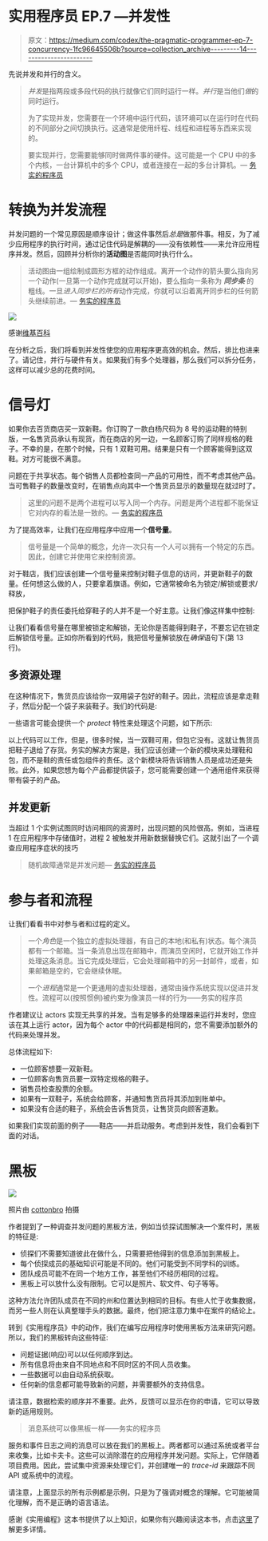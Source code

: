 # 实用程序员 EP.7 —并发性

> 原文：<https://medium.com/codex/the-pragmatic-programmer-ep-7-concurrency-1fc96645506b?source=collection_archive---------14----------------------->

先说并发和并行的含义。

> *并发*是指两段或多段代码的执行就像它们同时运行一样。*并行*是当他们*做*的同时运行。
> 
> 为了实现并发，您需要在一个环境中运行代码，该环境可以在运行时在代码的不同部分之间切换执行。这通常是使用纤程、线程和进程等东西来实现的。
> 
> 要实现并行，您需要能够同时做两件事的硬件。这可能是一个 CPU 中的多个内核，一台计算机中的多个 CPU，或者连接在一起的多台计算机。— [务实的程序员](https://learning.oreilly.com/library/view/the-pragmatic-programmer/9780135956977/f_0054.xhtml)

# 转换为并发流程

并发问题的一个常见原因是顺序设计；做这件事然后*总是*做那件事。相反，为了减少应用程序的执行时间，通过记住代码是解耦的——没有依赖性——来允许应用程序并发。然后，回顾并分析你的**活动图**是否能同时执行什么。

> 活动图由一组绘制成圆形方框的动作组成。离开一个动作的箭头要么指向另一个动作(一旦第一个动作完成就可以开始)，要么指向一条称为 ***同步条*** 的粗线。一旦*进入同步栏的所有*动作完成，你就可以沿着离开同步栏的任何箭头继续前进。— [务实的程序员](https://learning.oreilly.com/library/view/the-pragmatic-programmer/9780135956977/f_0056.xhtml#:-:text=An%20activity%20diagram%20)

![](img/a34c981b3f968d62ee311fbd669ba194.png)

感谢[维基百科](https://en.wikipedia.org/wiki/Activity_diagram)

在分析之后，我们将看到并发性使您的应用程序更高效的机会。然后，排比也进来了。请记住，并行与硬件有关。如果我们有多个处理器，那么我们可以拆分任务，这样可以减少总的花费时间。

# 信号灯

如果你去百货商店买一双新鞋。你订购了一款白杨尺码为 8 号的运动鞋的特别版，一名售货员承认有现货，而在商店的另一边，一名顾客订购了同样规格的鞋子。不幸的是，在那个时候，只有 1 双鞋可用。结果是只有一个顾客能得到这双鞋。对方可能很不满意。

问题在于共享状态。每个销售人员都检查同一产品的可用性，而不考虑其他产品。当可售鞋子的数量改变时，在销售点向其中一个售货员显示的数量现在就过时了。

> 这里的问题不是两个进程可以写入同一个内存。问题是两个进程都不能保证它对内存的看法是一致的。— [务实的程序员](https://learning.oreilly.com/library/view/the-pragmatic-programmer/9780135956977/f_0057.xhtml#:-:text=The%20problem%20here%20is%20not%20t,that%20memory%20is%20consistent)

为了提高效率，让我们在应用程序中应用一个**信号量**。

> 信号量是一个简单的概念，允许一次只有一个人可以拥有一个特定的东西。因此，创建它并使用它来控制资源。

对于鞋店，我们应该创建一个信号量来控制对鞋子信息的访问，并更新鞋子的数量。任何想这么做的人，只要拿着旗语。例如，它通常被命名为锁定/解锁或要求/释放，

把保护鞋子的责任委托给穿鞋子的人并不是一个好主意。让我们像这样集中控制:

让我们看看信号量在哪里被锁定和解锁，无论你是否能得到鞋子，不要忘记在锁定后解锁信号量。正如你所看到的代码，我把信号量解锁放在*确保*语句下(第 13 行)。

## 多资源处理

在这种情况下，售货员应该给你一双用袋子包好的鞋子。因此，流程应该是拿走鞋子，然后分配一个袋子来装鞋子。我们的代码是:

一些语言可能会提供一个 *protect* 特性来处理这个问题，如下所示:

以上代码可以工作，但是，很多时候，当一双鞋可用，但包它没有。这就让售货员把鞋子退给了存货。务实的解决方案是，我们应该创建一个新的模块来处理鞋和包，而不是鞋的责任或包组件的责任。这个新模块将告诉销售人员是成功还是失败。此外，如果您想为每个产品都提供袋子，您可能需要创建一个通用组件来获得带有袋子的产品。

## 并发更新

当超过 1 个实例试图同时访问相同的资源时，出现问题的风险很高。例如，当进程 1 在应用程序中存储值时，进程 2 被触发并用新数据替换它们。这就引出了一个调查应用程序症状的技巧

> 随机故障通常是并发问题— [务实的程序员](https://learning.oreilly.com/library/view/the-pragmatic-programmer/9780135956977/f_0057.xhtml#:-:text=Random%20Failures%20Are%20Often,%20Concurrency%20Issues)

# 参与者和流程

让我们看看书中对参与者和过程的定义。

> 一个*角色*是一个独立的虚拟处理器，有自己的本地(和私有)状态。每个演员都有一个邮箱。当一条消息出现在邮箱中，而演员空闲时，它就开始工作并处理这条消息。当它完成处理后，它会处理邮箱中的另一封邮件，或者，如果邮箱是空的，它会继续休眠。
> 
> 一个*进程*通常是一个更通用的虚拟处理器，通常由操作系统实现以促进并发性。流程可以(按照惯例)被约束为像演员一样的行为——务实的程序员

作者建议让 actors 实现无共享的并发。当有足够多的处理器来运行并发时，您应该在其上运行 actor，因为每个 actor 中的代码都是相同的，您不需要添加额外的代码来处理并发。

总体流程如下:

*   一位顾客想要一双新鞋。
*   一位顾客向售货员要一双特定规格的鞋子。
*   销售员检查股票的余额。
*   如果有一双鞋子，系统会给顾客，并通知售货员将其添加到账单中。
*   如果没有合适的鞋子，系统会告诉售货员，让售货员向顾客道歉。

如果我们实现前面的例子——鞋店——并启动服务。考虑到并发性，我们会看到下面的对话。

# 黑板

![](img/36c1296925c91c61d48c1485edc46bed.png)

照片由 [cottonbro](https://www.pexels.com/photo/man-wearing-a-gray-suit-8369518/) 拍摄

作者提到了一种调查并发问题的黑板方法，例如当侦探试图解决一个案件时，黑板的特征是:

*   侦探们不需要知道彼此在做什么，只需要把他得到的信息添加到黑板上。
*   每个侦探成员的基础知识可能是不同的。他们可能受到不同学科的训练。
*   团队成员可能不在同一个地方工作，甚至他们不经历相同的过程。
*   黑板上可以放什么没有限制。它可以是照片、软文件、句子等等。

这种方法允许团队成员在不同的州和位置达到相同的目标。有些人忙于收集数据，而另一些人则在认真整理手头的数据。最终，他们把注意力集中在案件的结论上。

转到《实用程序员》中的动作，我们在编写应用程序时使用黑板方法来研究问题。所以，我们的黑板转向这些特征:

*   问题证据(响应)可以以任何顺序到达。
*   所有信息将由来自不同地点和不同时区的不同人员收集。
*   一些数据可以由自动系统获取。
*   任何新的信息都可能导致新的问题，并需要额外的支持信息。

请注意，数据检索的顺序并不重要。此外，反馈可以显示在你的申请，它可以导致新的适用规则。

> 消息系统可以像黑板一样——务实的程序员

服务和事件日志之间的消息可以放在我们的黑板上。两者都可以通过系统或者平台来收集，比如卡夫卡。这些可以消除潜在的应用程序并发问题。实际上，它伴随着项目费用。因此，尝试集中资源来处理它们，并创建唯一的 *trace-id* 来跟踪不同 API 或系统中的流程。

请注意，上面显示的所有示例都是示例，只是为了强调对概念的理解。它可能被简化理解，而不是正确的语言语法。

感谢《实用编程》这本书提供了以上知识，如果你有兴趣阅读这本书，点击[这里](https://learning.oreilly.com/library/view/the-pragmatic-programmer/9780135956977/)了解更多详情。